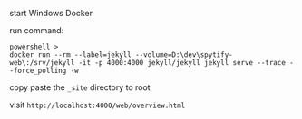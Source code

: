 start Windows Docker

run command:
```
powershell >
docker run --rm --label=jekyll --volume=D:\dev\spytify-web\:/srv/jekyll -it -p 4000:4000 jekyll/jekyll jekyll serve --trace --force_polling -w
```

copy paste the `_site` directory to root

visit `http://localhost:4000/web/overview.html`
